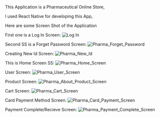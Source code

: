 This Application is a Pharmaceutical Online Store,

I used React Native for developing this App,

Here are some Screen Shot of the Application

First one is a Log In Screen:
![Log In](https://github.com/mayank-soni03/React-Native-Pharma-App/assets/143899617/7a02c82d-b508-477c-966d-21526284f02d)


Second SS is a Forget Password Screen:
![Pharma_Forget_Password](https://github.com/mayank-soni03/React-Native-Pharma-App/assets/143899617/ab3ed1c8-b0dd-4713-8786-a6099f39fcf6)

Creating New Id Screen:
![Pharma_New_Id](https://github.com/mayank-soni03/React-Native-Pharma-App/assets/143899617/b4da7fc1-ca41-4d05-80d0-9149eab7b428)

This is Home Screen SS:
![Pharma_Home_Screen](https://github.com/mayank-soni03/React-Native-Pharma-App/assets/143899617/a4628eac-0a44-40d7-98b7-efc3077e572e)

User Screen:
![Pharma_User_Screen](https://github.com/mayank-soni03/React-Native-Pharma-App/assets/143899617/db3f07bf-0ffe-4517-b3fd-b110b2c0372e)

Product Screen:
![Pharma_About_Product_Screen](https://github.com/mayank-soni03/React-Native-Pharma-App/assets/143899617/33fd57cd-bcf6-4229-89bf-8a27ab7309a7)

Cart Screen:
![Pharma_Cart_Screen](https://github.com/mayank-soni03/React-Native-Pharma-App/assets/143899617/b4a91980-4b3c-447d-be4a-3d1f19a45d81)

Card Payment Method Screen:
![Pharma_Card_Payment_Screen](https://github.com/mayank-soni03/React-Native-Pharma-App/assets/143899617/3d09f56b-adbb-45e6-80a1-aeb4ad4c60d1)

Payment Complete/Recieve Screen:
![Pharma_Payment_Complete_Screen](https://github.com/mayank-soni03/React-Native-Pharma-App/assets/143899617/94605795-e31a-409b-9009-1b0ca37b2b89)
